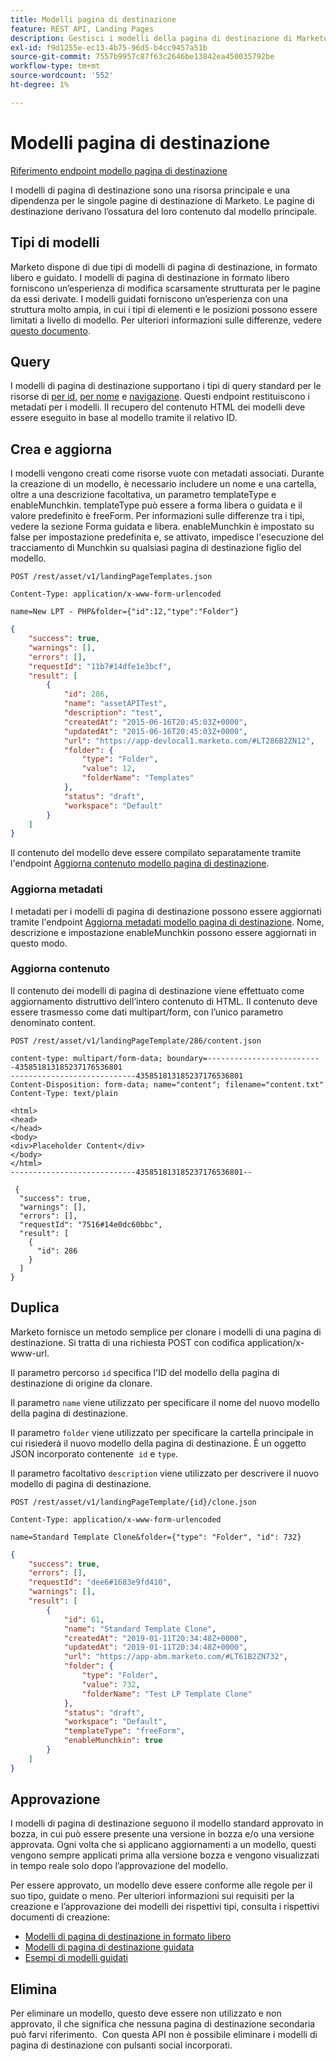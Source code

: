 ```yaml
---
title: Modelli pagina di destinazione
feature: REST API, Landing Pages
description: Gestisci i modelli della pagina di destinazione di Marketo tramite endpoint API REST per moduli gratuiti e tipi guidati, query per ID o nome, creazione, aggiornamento di HTML, clone, Munchkin.
exl-id: f9d1255e-ec13-4b75-96d5-b4cc9457a51b
source-git-commit: 7557b9957c87f63c2646be13842ea450035792be
workflow-type: tm+mt
source-wordcount: '552'
ht-degree: 1%

---
```


# Modelli pagina di destinazione

[Riferimento endpoint modello pagina di destinazione](https://developer.adobe.com/marketo-apis/api/asset/#tag/Landing-Page-Templates)

I modelli di pagina di destinazione sono una risorsa principale e una dipendenza per le singole pagine di destinazione di Marketo. Le pagine di destinazione derivano l’ossatura del loro contenuto dal modello principale.

## Tipi di modelli

Marketo dispone di due tipi di modelli di pagina di destinazione, in formato libero e guidato. I modelli di pagina di destinazione in formato libero forniscono un’esperienza di modifica scarsamente strutturata per le pagine da essi derivate. I modelli guidati forniscono un’esperienza con una struttura molto ampia, in cui i tipi di elementi e le posizioni possono essere limitati a livello di modello. Per ulteriori informazioni sulle differenze, vedere [questo documento](https://experienceleague.adobe.com/it/docs/marketo/using/product-docs/demand-generation/landing-pages/understanding-landing-pages/understanding-free-form-vs-guided-landing-pages).

## Query

I modelli di pagina di destinazione supportano i tipi di query standard per le risorse di [per id](https://developer.adobe.com/marketo-apis/api/asset/#tag/Landing-Page-Templates/operation/getLandingPageTemplateByIdUsingGET), [per nome](https://developer.adobe.com/marketo-apis/api/asset/#tag/Landing-Page-Templates/operation/getLandingPageTemplateByNameUsingGET) e [navigazione](https://developer.adobe.com/marketo-apis/api/asset/#tag/Landing-Page-Templates/operation/getLandingPageTemplatesUsingGET). Questi endpoint restituiscono i metadati per i modelli. Il recupero del contenuto HTML dei modelli deve essere eseguito in base al modello tramite il relativo ID.

## Crea e aggiorna

I modelli vengono creati come risorse vuote con metadati associati. Durante la creazione di un modello, è necessario includere un nome e una cartella, oltre a una descrizione facoltativa, un parametro templateType e enableMunchkin. templateType può essere a forma libera o guidata e il valore predefinito è freeForm. Per informazioni sulle differenze tra i tipi, vedere la sezione Forma guidata e libera. enableMunchkin è impostato su false per impostazione predefinita e, se attivato, impedisce l&#39;esecuzione del tracciamento di Munchkin su qualsiasi pagina di destinazione figlio del modello.

```
POST /rest/asset/v1/landingPageTemplates.json
```

```
Content-Type: application/x-www-form-urlencoded
```

```
name=New LPT - PHP&folder={"id":12,"type":"Folder"}
```

```json
{
    "success": true,
    "warnings": [],
    "errors": [],
    "requestId": "11b7#14dfe1e3bcf",
    "result": [
        {
            "id": 286,
            "name": "assetAPITest",
            "description": "test",
            "createdAt": "2015-06-16T20:45:03Z+0000",
            "updatedAt": "2015-06-16T20:45:03Z+0000",
            "url": "https://app-devlocal1.marketo.com/#LT286B2ZN12",
            "folder": {
                "type": "Folder",
                "value": 12,
                "folderName": "Templates"
            },
            "status": "draft",
            "workspace": "Default"
        }
    ]
}
```

Il contenuto del modello deve essere compilato separatamente tramite l&#39;endpoint [Aggiorna contenuto modello pagina di destinazione](https://developer.adobe.com/marketo-apis/api/asset/#tag/Landing-Page-Templates/operation/updateLandingPageTemplateContentUsingPOST).

### Aggiorna metadati

I metadati per i modelli di pagina di destinazione possono essere aggiornati tramite l&#39;endpoint [Aggiorna metadati modello pagina di destinazione](https://developer.adobe.com/marketo-apis/api/asset/#tag/Landing-Page-Templates/operation/updateLpTemplateUsingPOST). Nome, descrizione e impostazione enableMunchkin possono essere aggiornati in questo modo.

### Aggiorna contenuto

Il contenuto dei modelli di pagina di destinazione viene effettuato come aggiornamento distruttivo dell’intero contenuto di HTML. Il contenuto deve essere trasmesso come dati multipart/form, con l’unico parametro denominato content.

```
POST /rest/asset/v1/landingPageTemplate/286/content.json
```

```
content-type: multipart/form-data; boundary=--------------------------435851813185237176536801
----------------------------435851813185237176536801
Content-Disposition: form-data; name="content"; filename="content.txt"
Content-Type: text/plain

<html>
<head>
</head>
<body>
<div>Placeholder Content</div>
</body>
</html>
----------------------------435851813185237176536801--
```

```
 {
  "success": true,
  "warnings": [],
  "errors": [],
  "requestId": "7516#14e0dc60bbc",
  "result": [
    {
      "id": 286
    }
  ]
}
```

## Duplica

Marketo fornisce un metodo semplice per clonare i modelli di una pagina di destinazione. Si tratta di una richiesta POST con codifica application/x-www-url.

Il parametro percorso `id` specifica l&#39;ID del modello della pagina di destinazione di origine da clonare.

Il parametro `name` viene utilizzato per specificare il nome del nuovo modello della pagina di destinazione.

Il parametro `folder` viene utilizzato per specificare la cartella principale in cui risiederà il nuovo modello della pagina di destinazione. È un oggetto JSON incorporato contenente  `id` e `type`.

Il parametro facoltativo `description` viene utilizzato per descrivere il nuovo modello di pagina di destinazione.

```
POST /rest/asset/v1/landingPageTemplate/{id}/clone.json
```

```
Content-Type: application/x-www-form-urlencoded
```

```
name=Standard Template Clone&folder={"type": "Folder", "id": 732}
```

```json
{
    "success": true,
    "errors": [],
    "requestId": "dee6#1683e9fd410",
    "warnings": [],
    "result": [
        {
            "id": 61,
            "name": "Standard Template Clone",
            "createdAt": "2019-01-11T20:34:48Z+0000",
            "updatedAt": "2019-01-11T20:34:48Z+0000",
            "url": "https://app-abm.marketo.com/#LT61B2ZN732",
            "folder": {
                "type": "Folder",
                "value": 732,
                "folderName": "Test LP Template Clone"
            },
            "status": "draft",
            "workspace": "Default",
            "templateType": "freeForm",
            "enableMunchkin": true
        }
    ]
}
```

## Approvazione

I modelli di pagina di destinazione seguono il modello standard approvato in bozza, in cui può essere presente una versione in bozza e/o una versione approvata. Ogni volta che si applicano aggiornamenti a un modello, questi vengono sempre applicati prima alla versione bozza e vengono visualizzati in tempo reale solo dopo l’approvazione del modello.

Per essere approvato, un modello deve essere conforme alle regole per il suo tipo, guidate o meno. Per ulteriori informazioni sui requisiti per la creazione e l’approvazione dei modelli dei rispettivi tipi, consulta i rispettivi documenti di creazione:

- [Modelli di pagina di destinazione in formato libero](https://experienceleague.adobe.com/it/docs/marketo/using/product-docs/demand-generation/landing-pages/landing-page-templates/create-a-free-form-landing-page-template)
- [Modelli di pagina di destinazione guidata](https://experienceleague.adobe.com/it/docs/marketo/using/product-docs/demand-generation/landing-pages/landing-page-templates/create-a-guided-landing-page-template)
- [Esempi di modelli guidati](https://experienceleague.adobe.com/it/docs/marketo/using/product-docs/demand-generation/landing-pages/landing-page-templates/guided-landing-page-template-list)

## Elimina

Per eliminare un modello, questo deve essere non utilizzato e non approvato, il che significa che nessuna pagina di destinazione secondaria può farvi riferimento.  Con questa API non è possibile eliminare i modelli di pagina di destinazione con pulsanti social incorporati.
